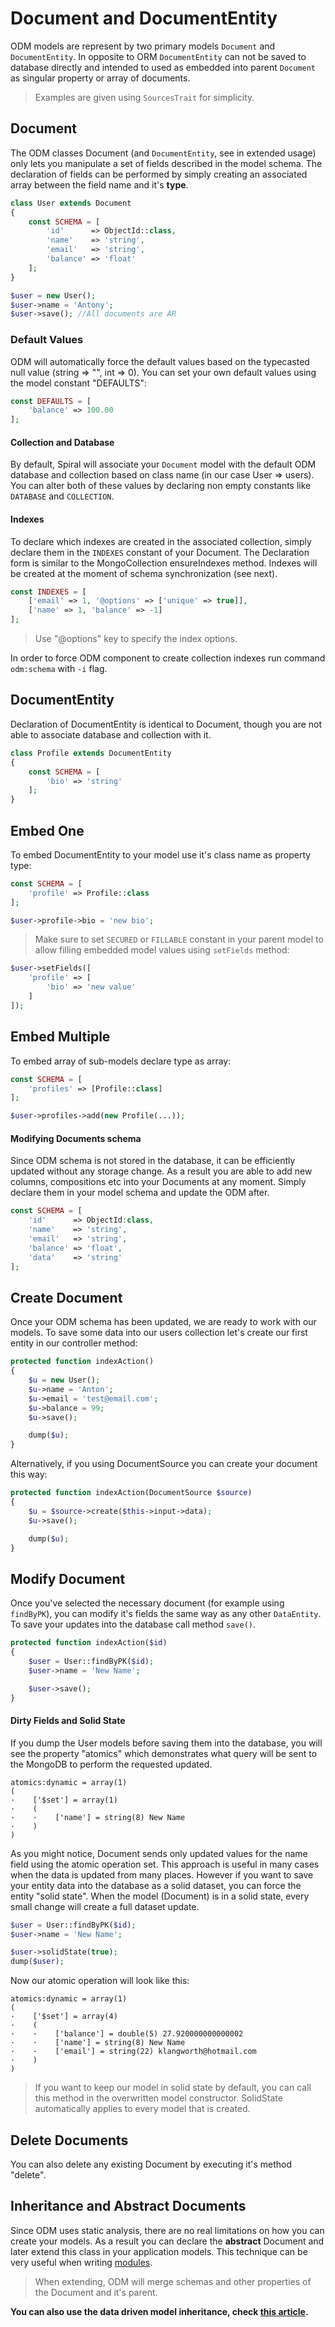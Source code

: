 # Document and DocumentEntity
ODM models are represent by two primary models `Document` and `DocumentEntity`.
In opposite to ORM `DocumentEntity` can not be saved to database directly and intended to used as embedded into parent `Document` as singular property or array of documents.

> Examples are given using `SourcesTrait` for simplicity.

## Document
The ODM classes Document (and `DocumentEntity`, see in extended usage) only lets you manipulate a set of fields described in the model schema. The declaration of fields can be performed by simply creating an associated array between the field name and it's **type**. 

```php
class User extends Document
{
    const SCHEMA = [
        'id'      => ObjectId::class,
        'name'    => 'string',
        'email'   => 'string',
        'balance' => 'float'
    ];
}
```

```php
$user = new User();
$user->name = 'Antony';
$user->save(); //All documents are AR
```

### Default Values
ODM will automatically force the default values based on the typecasted null value (string => "", int => 0). You can set your own default values using the model constant "DEFAULTS":

```php
const DEFAULTS = [
    'balance' => 100.00    
];
```

#### Collection and Database
By default, Spiral will associate your `Document` model with the default ODM database and collection based on class name (in our case User => users). You can alter both of these values by declaring non empty constants like `DATABASE` and `COLLECTION`.

#### Indexes
To declare which indexes are created in the associated collection, simply declare them in the `INDEXES` constant of your Document. The Declaration form is similar to the MongoCollection ensureIndexes method. Indexes will be created at the moment of schema synchronization (see next).

```php
const INDEXES = [
    ['email' => 1, '@options' => ['unique' => true]],
    ['name' => 1, 'balance' => -1]
];
```

> Use "@options" key to specify the index options.

In order to force ODM component to create collection indexes run command `odm:schema` with `-i` flag.

## DocumentEntity
Declaration of DocumentEntity is identical to Document, though you are not able to associate database and collection with it.

```php
class Profile extends DocumentEntity
{
    const SCHEMA = [
        'bio' => 'string'
    ];
}
```

## Embed One
To embed DocumentEntity to your model use it's class name as property type:

```php
const SCHEMA = [
    'profile' => Profile::class
];
```

```php
$user->profile->bio = 'new bio';
```

> Make sure to set `SECURED` or `FILLABLE` constant in your parent model to allow filling embedded model values using `setFields` method:

```php
$user->setFields([
    'profile' => [
        'bio' => 'new value'
    ]
]);
```

## Embed Multiple
To embed array of sub-models declare type as array:

```php
const SCHEMA = [
    'profiles' => [Profile::class]
];
```

```php
$user->profiles->add(new Profile(...));
```

#### Modifying Documents schema
Since ODM schema is not stored in the database, it can be efficiently updated without any storage change. As a result you are able to add new columns, compositions etc into your Documents at any moment. Simply declare them in your model schema and update the ODM after.

```php
const SCHEMA = [
    'id'      => ObjectId:class,
    'name'    => 'string',
    'email'   => 'string',
    'balance' => 'float',
    'data'    => 'string'
];
```

## Create Document
Once your ODM schema has been updated, we are ready to work with our models. To save some data into our users collection let's create our first entity in our controller method:

```php
protected function indexAction()
{
    $u = new User();
    $u->name = 'Anton';
    $u->email = 'test@email.com';
    $u->balance = 99;
    $u->save();

    dump($u);
}
```

Alternatively, if you using DocumentSource you can create your document this way:

```php
protected function indexAction(DocumentSource $source)
{
    $u = $source->create($this->input->data);
    $u->save();

    dump($u);
}
`````

## Modify Document
Once you've selected the necessary document (for example using `findByPK`), you can modify it's fields the same way as any other `DataEntity`. To save your updates into the database call method `save()`.

```php
protected function indexAction($id)
{
    $user = User::findByPK($id);
    $user->name = 'New Name';

    $user->save();
}
```

#### Dirty Fields and Solid State
If you dump the User models before saving them into the database, you will see the property "atomics" which demonstrates what query will be sent to the MongoDB to perform the requested updated. 

```
atomics:dynamic = array(1)
(
·    ['$set'] = array(1)
·    (
·    ·    ['name'] = string(8) New Name
·    )
)
```

As you might notice, Document sends only updated values for the name field using the atomic operation set. This approach is useful in many cases when the data is updated from many places. However if you want to save your entity data into the database as a solid dataset, you can force the entity "solid state". When the model (Document) is in a solid state, every small change will create a full dataset update.

```php
$user = User::findByPK($id);
$user->name = 'New Name';

$user->solidState(true);
dump($user);
```

Now our atomic operation will look like this:

```
atomics:dynamic = array(1)
(
·    ['$set'] = array(4)
·    (
·    ·    ['balance'] = double(5) 27.920000000000002
·    ·    ['name'] = string(8) New Name
·    ·    ['email'] = string(22) klangworth@hotmail.com
·    )
)
```

> If you want to keep our model in solid state by default, you can call this method in the overwritten model constructor. SolidState automatically applies to every model that is created.


## Delete Documents
You can also delete any existing Document by executing it's method "delete". 

## Inheritance and Abstract Documents
Since ODM uses static analysis, there are no real limitations on how you can create your models. As a result you can declare the **abstract** Document and later extend this class in your application models. This technique can be very useful when writing [modules](/framework/modules.md).

> When extending, ODM will merge schemas and other properties of the Document and it's parent.

**You can also use the data driven model inheritance, check [this article](/odm/oop.md).**